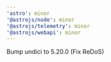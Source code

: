 ```yaml
---
'astro': minor
'@astrojs/node': minor
'@astrojs/telemetry': minor
'@astrojs/webapi': minor
---
```


Bump undici to 5.20.0 (Fix ReDoS)

